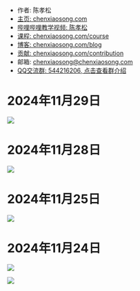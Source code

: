 <!-- sign begin -->
- 作者: 陈孝松
- [主页: chenxiaosong.com](https://chenxiaosong.com/)
- [哔哩哔哩教学视频: 陈孝松](https://chenxiaosong.com/video.html)
- [课程: chenxiaosong.com/course](https://chenxiaosong.com/course.html)
- [博客: chenxiaosong.com/blog](https://chenxiaosong.com/blog.html)
- [贡献: chenxiaosong.com/contribution](https://chenxiaosong.com/contribution.html)
- 邮箱: <chenxiaosong@chenxiaosong.com>
- [QQ交流群: 544216206, 点击查看群介绍](https://chenxiaosong.com/q.html)

<!-- sign end -->
# 2024年11月29日

![](https://gitee.com/chenxiaosonggitee/tmp/raw/master/calligraphy/left-hand/20241129-01.jpg)

# 2024年11月28日

![](https://gitee.com/chenxiaosonggitee/tmp/raw/master/calligraphy/left-hand/20241128-01.jpg)

# 2024年11月25日

![](https://gitee.com/chenxiaosonggitee/tmp/raw/master/calligraphy/left-hand/20241125-01.jpg)

# 2024年11月24日

![](https://gitee.com/chenxiaosonggitee/tmp/raw/master/calligraphy/left-hand/20241124-01.jpg)

![](https://gitee.com/chenxiaosonggitee/tmp/raw/master/calligraphy/left-hand/20241124-02.jpg)
